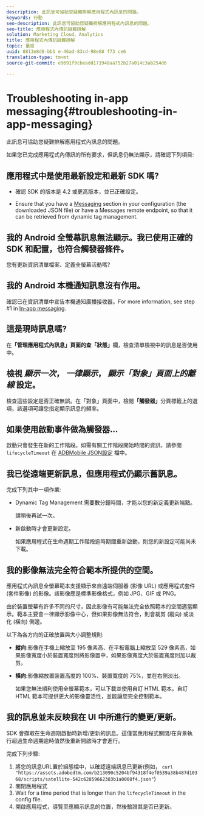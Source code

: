 ```yaml
---
description: 此訊息可協助您疑難排解應用程式內訊息的問題。
keywords: 行動
seo-description: 此訊息可協助您疑難排解應用程式內訊息的問題。
seo-title: 應用程式內傳訊疑難排解
solution: Marketing Cloud、Analytics
title: 應用程式內傳訊疑難排解
topic: 量度
uuid: 8813e8d8-bb1 e-46ad-83cd-98e68 f73 ce6
translation-type: tm+mt
source-git-commit: e9691f9cbeadd171948aa752b27a014c3ab254d6

---
```



# Troubleshooting in-app messaging{#troubleshooting-in-app-messaging}

此訊息可協助您疑難排解應用程式內訊息的問題。

如果您已完成應用程式內傳訊的所有要求，但訊息仍無法顯示，請確認下列項目:

## 應用程式中是使用最新設定和最新 SDK 嗎?

* 確認 SDK 的版本是 4.2 或更高版本，並已正確設定。

* Ensure that you have a [Messaging](/help/using/in-app-messaging/in-app-messaging.md) section in your configuration (the downloaded JSON file) or have a Messages remote endpoint, so that it can be retrieved from dynamic tag management.

## 我的 Android 全螢幕訊息無法顯示。我已使用正確的 SDK 和配置，也符合觸發器條件。

您有更新資訊清單檔案、定義全螢幕活動嗎?

## 我的 Android 本機通知訊息沒有作用。

確認已在資訊清單中宣告本機通知廣播接收器。For more information, see step #1 in [In-app messaging](/help/android/messaging-main/messaging/messaging.md).

## 這是現時訊息嗎?

在&#x200B;**「管理應用程式內訊息」頁面的查「狀態」**&#x200B;欄，檢查清單檢視中的訊息是否使用中。

## 檢視 *顯示一次*， *一律顯示*， *顯示「對象」頁面上的離線* 設定。

檢查這些設定是否正確無誤。在「對象」頁面中，檢閱&#x200B;**「觸發器」**&#x200B;分頁標籤上的選項，該選項可讓您指定顯示訊息的頻率。

## 如果使用啟動事件做為觸發器...

啟動只會發生在新的工作階段。如需有關工作階段開始時間的資訊，請參閱`lifecycleTimeout` 在 [ADBMobile JSON設定](/help/ios/configuration/json-config/json-config.md) 檔中。

## 我已從遠端更新訊息，但應用程式仍顯示舊訊息。

完成下列其中一項作業:

* Dynamic Tag Management 需要數分鐘時間，才能以您的新定義更新端點。

   請稍後再試一次。

* 新啟動時才會更新設定。

   如果應用程式在生命週期工作階段逾時期間重新啟動，則您的新設定可能尚未下載。

## 我的影像無法完全符合範本所提供的空間。

應用程式內訊息全螢幕範本支援顯示來自遠端伺服器 (影像 URL) 或應用程式套件 (套件影像) 的影像。該影像應是標準影像格式，例如 JPG、GIF 或 PNG。

由於裝置螢幕有許多不同的尺寸，因此影像有可能無法完全依照範本的空間適當顯示。範本主要會一律顯示影像中心，但如果影像無法符合，則會裁剪 (縱向) 或淡化 (橫向) 側邊。

以下為各方向的正確放置與大小調整規則:

* **縱向:**&#x200B;影像在手機上縮放至 195 像素高、在平板電腦上縮放至 529 像素高，如果影像寬度小於裝置寬度則將影像置中，如果影像寬度大於裝置寬度則加以裁剪。

* **橫向:**&#x200B;影像縮放置裝置高度的 100%、裝置寬度的 75%，並在右側淡出。

   如果您無法順利使用全螢幕範本，可以下載並使用自訂 HTML 範本。自訂 HTML 範本可提供更大的影像靈活性，並能讓您完全控制範本。

## 我的訊息並未反映我在 UI 中所進行的變更/更新。

SDK 會擷取在生命週期啟動時新增/更新的訊息。這僅當應用程式關閉/在背景執行超過生命週期逾時值然後重新開啟時才會進行。

完成下列步驟:

1. 將您的訊息URL置於組態檔中，以確認遠端訊息已更新(例如， `curl "https://assets.adobedtm.com/b213090c5204bf94318f4ef0539a38b487d10368/scripts/satellite-542c62859662383b1a0008f4.json"`)
1. 關閉應用程式
1. Wait for a time period that is longer than the `lifecycleTimeout` in the config file.
1. 開啟應用程式，導覽至應顯示訊息的位置，然後驗證其是否已更新。